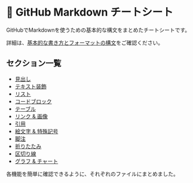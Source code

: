 # 📖 GitHub Markdown チートシート

GitHubでMarkdownを使うための基本的な構文をまとめたチートシートです。

詳細は、[基本的な書き方とフォーマットの構文](https://docs.github.com/ja/get-started/writing-on-github/getting-started-with-writing-and-formatting-on-github/basic-writing-and-formatting-syntax)をご確認ください。

## セクション一覧
- [見出し](./headings.md)
- [テキスト装飾](./text-style.md)
- [リスト](./lists.md)
- [コードブロック](./code.md)
- [テーブル](./table.md)
- [リンク & 画像](./links.md)
- [引用](./quotes.md)
- [絵文字 & 特殊記号](./emoji.md)
- [脚注](./notes.md)
- [折りたたみ](./folding.md)
- [区切り線](./section.md)
- [グラフ & チャート](./mermaid.md)

各機能を簡単に確認できるように、それぞれのファイルにまとめました。
